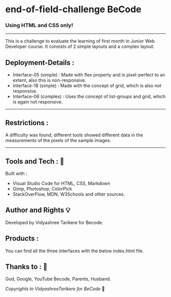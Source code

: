# end-of-field-challenge BeCode

### Using HTML and CSS only!

---

This is a challenge to evaluate the learning of first month in Junior Web Developer course. It consists of 2 simple layouts and a complex layout.

## Deployment-Details :

- Interface-05 (simple) : Made with flex property and is pixel-perfect to an extent, also this is non-responsive.
- Interface-18 (simple) : Made with the concept of grid, which is also not responsive.
- Interface-06 (complex) : Uses the concept of list-groups and grid, which is again not responsive.

---

## Restrictions :

A difficulty was found, different tools showed different data in the measurements of the pixels of the sample images.

---

## Tools and Tech : :hammer:

Built with :

- Visual Studio Code for HTML, CSS, Markdown
- Gimp, Photoshop, ColorPick
- StackOverFlow, MDN, W3Schools and other sources.

## Author and Rights :bulb:

Developed by Vidyashree Tarikere for Becode.

## Products :

You can find all the three interfaces with the below index.html file.

## Thanks to : :gift:

God, Google, YouTube Becode, Parents, Husband.

_Copyrights to VidyashreeTarikere for BeCode_ :memo:

